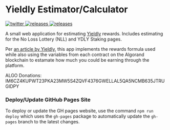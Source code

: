 # Yieldly Estimator/Calculator

<p align="left">
  <a href="https://twitter.com/JoshLmao">
    <img src="https://img.shields.io/badge/twitter-JoshLmao-blue.svg?style=flat-square" alt="twitter"/>
  </a>
   <a href="https://ydly-estimator.joshlmao.com">
    <img src="https://img.shields.io/badge/website-live-green.svg?style=flat-square" alt="releases"/>
  </a>
  <a href="https://algoexplorer.io/address/IM6CZ4KUPWT23PKA23MW5S4ZQVF4376GWELLAL5QA5NCMB635JTRUGIDPY">
    <img src="https://img.shields.io/badge/Donate-ALGO-lightblue.svg?style=flat-square" alt="releases"/>
  </a>
</p>

A small web application for estimating [Yieldly](https://yieldly.finance) rewards. Includes estimating for the No Loss Lottery (NLL) and YDLY Staking pages. 

Per [an article by Yieldly](https://yieldly.finance/yldy-rewards-review-and-thank-you/), this app implements the rewards formula used while also using the variables from each contract on the Algorand blockchain to estamate how much you could be earning through the platform.

ALGO Donations: IM6CZ4KUPWT23PKA23MW5S4ZQVF4376GWELLAL5QA5NCMB635JTRUGIDPY

### Deploy/Update GitHub Pages Site

To deploy or update the GH pages website, use the command `npm run deploy` which uses the `gh-pages` package to automatically update the `gh-pages` branch to the latest changes.